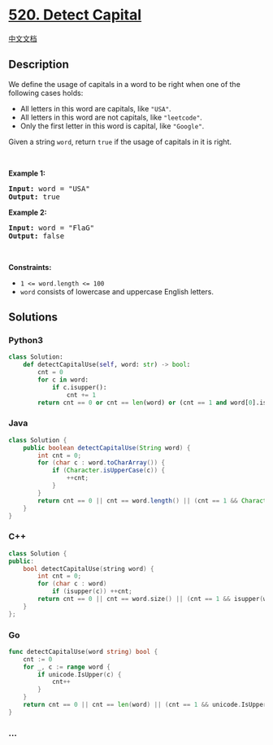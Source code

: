 # [520. Detect Capital](https://leetcode.com/problems/detect-capital)

[中文文档](/solution/0500-0599/0520.Detect%20Capital/README.md)

## Description

<p>We define the usage of capitals in a word to be right when one of the following cases holds:</p>

<ul>
	<li>All letters in this word are capitals, like <code>&quot;USA&quot;</code>.</li>
	<li>All letters in this word are not capitals, like <code>&quot;leetcode&quot;</code>.</li>
	<li>Only the first letter in this word is capital, like <code>&quot;Google&quot;</code>.</li>
</ul>

<p>Given a string <code>word</code>, return <code>true</code> if the usage of capitals in it is right.</p>

<p>&nbsp;</p>
<p><strong>Example 1:</strong></p>
<pre><strong>Input:</strong> word = "USA"
<strong>Output:</strong> true
</pre><p><strong>Example 2:</strong></p>
<pre><strong>Input:</strong> word = "FlaG"
<strong>Output:</strong> false
</pre>
<p>&nbsp;</p>
<p><strong>Constraints:</strong></p>

<ul>
	<li><code>1 &lt;= word.length &lt;= 100</code></li>
	<li><code>word</code> consists of lowercase and uppercase English letters.</li>
</ul>

## Solutions

<!-- tabs:start -->

### **Python3**

```python
class Solution:
    def detectCapitalUse(self, word: str) -> bool:
        cnt = 0
        for c in word:
            if c.isupper():
                cnt += 1
        return cnt == 0 or cnt == len(word) or (cnt == 1 and word[0].isupper())
```

### **Java**

```java
class Solution {
    public boolean detectCapitalUse(String word) {
        int cnt = 0;
        for (char c : word.toCharArray()) {
            if (Character.isUpperCase(c)) {
                ++cnt;
            }
        }
        return cnt == 0 || cnt == word.length() || (cnt == 1 && Character.isUpperCase(word.charAt(0)));
    }
}
```

### **C++**

```cpp
class Solution {
public:
    bool detectCapitalUse(string word) {
        int cnt = 0;
        for (char c : word)
            if (isupper(c)) ++cnt;
        return cnt == 0 || cnt == word.size() || (cnt == 1 && isupper(word[0]));
    }
};
```

### **Go**

```go
func detectCapitalUse(word string) bool {
	cnt := 0
	for _, c := range word {
		if unicode.IsUpper(c) {
			cnt++
		}
	}
	return cnt == 0 || cnt == len(word) || (cnt == 1 && unicode.IsUpper(rune(word[0])))
}
```

### **...**

```

```

<!-- tabs:end -->

